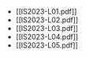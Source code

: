 - [[IS2023-L01.pdf]]
- [[IS2023-L02.pdf]]
- [[IS2023-L03.pdf]]
- [[IS2023-L04.pdf]]
- [[IS2023-L05.pdf]]